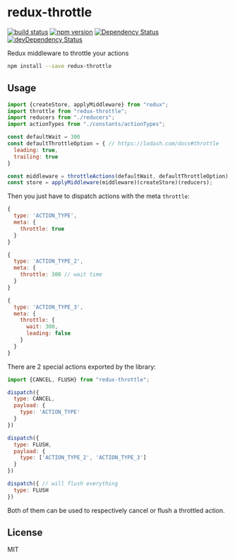 redux-throttle
=============

[![build status](https://img.shields.io/travis/mathieudutour/redux-throttle/master.svg?style=flat-square)](https://travis-ci.org/mathieudutour/redux-throttle)
[![npm version](https://img.shields.io/npm/v/redux-throttle.svg?style=flat-square)](https://www.npmjs.com/package/redux-throttle)
[![Dependency Status](https://david-dm.org/mathieudutour/redux-throttle.svg)](https://david-dm.org/mathieudutour/redux-throttle)
[![devDependency Status](https://david-dm.org/mathieudutour/redux-throttle/dev-status.svg)](https://david-dm.org/mathieudutour/redux-throttle#info=devDependencies)

Redux middleware to throttle your actions

```bash
npm install --save redux-throttle
```

## Usage

```js
import {createStore, applyMiddleware} from "redux";
import throttle from "redux-throttle";
import reducers from "./reducers";
import actionTypes from "./constants/actionTypes";

const defaultWait = 300
const defaultThrottleOption = { // https://lodash.com/docs#throttle
  leading: true,
  trailing: true
}

const middleware = throttleActions(defaultWait, defaultThrottleOption);
const store = applyMiddleware(middleware)(createStore)(reducers);
```

Then you just have to dispatch actions with the meta `throttle`:

```js
{
  type: 'ACTION_TYPE',
  meta: {
    throttle: true
  }
}

{
  type: 'ACTION_TYPE_2',
  meta: {
    throttle: 300 // wait time
  }
}

{
  type: 'ACTION_TYPE_3',
  meta: {
    throttle: {
      wait: 300,
      leading: false
    }
  }
}

```

There are 2 special actions exported by the library:

```js
import {CANCEL, FLUSH} from "redux-throttle";

dispatch({
  type: CANCEL,
  payload: {
    type: 'ACTION_TYPE'
  }
})

dispatch({
  type: FLUSH,
  payload: {
    type: ['ACTION_TYPE_2', 'ACTION_TYPE_3']
  }
})

dispatch({ // will flush everything
  type: FLUSH
})
```

Both of them can be used to respectively cancel or flush a throttled action.

## License

  MIT
